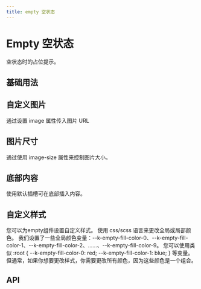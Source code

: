 ```yaml
---
title: empty 空状态
---
```


# Empty 空状态

空状态时的占位提示。

## 基础用法

<preview path="./def.vue" />

## 自定义图片

通过设置 image 属性传入图片 URL

<preview path="./customizeEmpty.vue" />

## 图片尺寸

通过使用 image-size 属性来控制图片大小。

<preview path="./emptySize.vue" />

## 底部内容

使用默认插槽可在底部插入内容。

<preview path="./emptyBottom.vue" />

## 自定义样式

您可以为empty组件设置自定义样式。 使用 css/scss 语言来更改全局或局部颜色。 我们设置了一些全局颜色变量：--k-empty-fill-color-0、--k-empty-fill-color-1、--k-empty-fill-color-2、……、--k-empty-fill-color-9。 您可以使用类似 :root { --k-empty-fill-color-0: red; --k-empty-fill-color-1: blue; } 等变量。 但通常，如果你想要更改样式，你需要更改所有颜色，因为这些颜色是一个组合。

## API

<API src="./empty.json" lang="zh"></API>